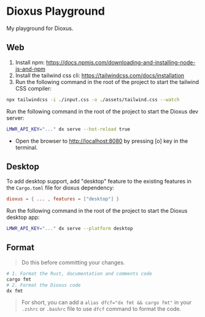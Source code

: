 # Dioxus Playground

My playground for Dioxus.

## Web

1. Install npm: <https://docs.npmjs.com/downloading-and-installing-node-js-and-npm>
2. Install the tailwind css cli: <https://tailwindcss.com/docs/installation>
3. Run the following command in the root of the project to start the tailwind CSS compiler:

```bash
npx tailwindcss -i ./input.css -o ./assets/tailwind.css --watch
```

Run the following command in the root of the project to start the Dioxus dev server:

```bash
LMWR_API_KEY="..." dx serve --hot-reload true
```

- Open the browser to <http://localhost:8080> by pressing [o] key in the terminal.

## Desktop

To add desktop support, add "desktop" feature to the existing features in the `Cargo.toml` file for dioxus dependency:

```toml
dioxus = { ... , features = ["desktop"] }
```

Run the following command in the root of the project to start the Dioxus desktop app:

```bash
LMWR_API_KEY="..." dx serve --platform desktop
```

## Format

> Do this before committing your changes.

```sh
# 1. Format the Rust, documentation and comments code
cargo fmt
# 2. Format the Dioxus code
dx fmt
```

> For short, you can add a `alias dfcf="dx fmt && cargo fmt"` in your `.zshrc` or `.bashrc` file to use `dfcf` command to format the code.
